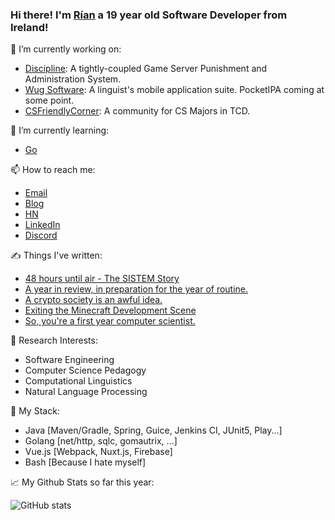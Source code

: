### Hi there! I'm [Rían](https://paradaux.io) a 19 year old Software Developer from Ireland!

🔭 I’m currently working on:

[//]: # (Currently shelved projects: WebAsmSim, Airtable4j, FriendlyBot)
  - [Discipline](https://github.com/oscailte-mc/discipline): A tightly-coupled Game Server Punishment and Administration System.
  - [Wug Software](https://wug.software): A linguist's mobile application suite. PocketIPA coming at some point. 
  - [CSFriendlyCorner](https://csfriendlycorner.com): A community for CS Majors in TCD.

🌱 I’m currently learning: 

[//]: # (Previously learning: Vue.js, Flutter, Kubernetes, Rust, C++)
  - [Go](https://golang.org)

📫 How to reach me: 
  - [Email](mailto:rian@errity.ie)
  - [Blog](https://paradaux.io)
  - [HN](https://news.ycombinator.com/user?id=paradaux)
  - [LinkedIn](https://www.linkedin.com/in/r%C3%ADan-errity-117788199/)
  - [Discord](https://discord.gg/z8pBCBy)

✍ Things I've written:
<!--START_SECTION:feed-->
* [48 hours until air - The SISTEM Story](https:&#x2F;&#x2F;paradaux.io&#x2F;2022&#x2F;03&#x2F;48-hours-until-air-the-sistem-story&#x2F;)
* [A year in review, in preparation for the year of routine.](https:&#x2F;&#x2F;paradaux.io&#x2F;2022&#x2F;01&#x2F;a-year-in-review-in-preparation-for-the-year-of-routine.&#x2F;)
* [A crypto society is an awful idea.](https:&#x2F;&#x2F;paradaux.io&#x2F;2021&#x2F;11&#x2F;a-crypto-society-is-an-awful-idea.&#x2F;)
* [Exiting the Minecraft Development Scene](https:&#x2F;&#x2F;paradaux.io&#x2F;2021&#x2F;10&#x2F;exiting-the-minecraft-development-scene&#x2F;)
* [So, you&#39;re a first year computer scientist.](https:&#x2F;&#x2F;paradaux.io&#x2F;2021&#x2F;09&#x2F;so-youre-a-first-year-computer-scientist.&#x2F;)
<!--END_SECTION:feed-->

🔬 Research Interests:
  - Software Engineering
  - Computer Science Pedagogy 
  - Computational Linguistics
  - Natural Language Processing

🏢 My Stack:
  - Java [Maven/Gradle, Spring, Guice, Jenkins CI, JUnit5, Play...]
  - Golang [net/http, sqlc, gomautrix, ...]
  - Vue.js [Webpack, Nuxt.js, Firebase]
  - Bash [Because I hate myself]

📈 My Github Stats so far this year: 

  ![GitHub stats](https://github-readme-stats.vercel.app/api?username=ParadauxIO&show_icons=true&theme=prussian)
  
